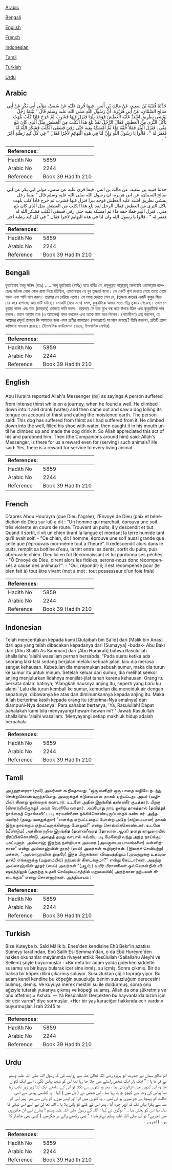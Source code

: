 [Arabic](#arabic)

[Bengali](#bengali)

[English](#english)

[French](#french)

[Indonesian](#indonesian)

[Tamil](#tamil)

[Turkish](#turkish)

[Urdu](#urdu)

## Arabic


<div dir="rtl" lang="ar" style={{fontSize:'larger',backgroundColor:'#f8f9fa',padding:20}}>
حَدَّثَنَا قُتَيْبَةُ بْنُ سَعِيدٍ، عَنْ مَالِكِ بْنِ أَنَسٍ، فِيمَا قُرِئَ عَلَيْهِ عَنْ سُمَىٍّ، مَوْلَى أَبِي بَكْرٍ عَنْ أَبِي صَالِحٍ السَّمَّانِ، عَنْ أَبِي هُرَيْرَةَ، أَنَّ رَسُولَ اللَّهِ صلى الله عليه وسلم قَالَ ‏"‏ بَيْنَمَا رَجُلٌ يَمْشِي بِطَرِيقٍ اشْتَدَّ عَلَيْهِ الْعَطَشُ فَوَجَدَ بِئْرًا فَنَزَلَ فِيهَا فَشَرِبَ ثُمَّ خَرَجَ فَإِذَا كَلْبٌ يَلْهَثُ يَأْكُلُ الثَّرَى مِنَ الْعَطَشِ فَقَالَ الرَّجُلُ لَقَدْ بَلَغَ هَذَا الْكَلْبَ مِنَ الْعَطَشِ مِثْلُ الَّذِي كَانَ بَلَغَ مِنِّي ‏.‏ فَنَزَلَ الْبِئْرَ فَمَلأَ خُفَّهُ مَاءً ثُمَّ أَمْسَكَهُ بِفِيهِ حَتَّى رَقِيَ فَسَقَى الْكَلْبَ فَشَكَرَ اللَّهُ لَهُ فَغَفَرَ لَهُ ‏"‏ ‏.‏ قَالُوا يَا رَسُولَ اللَّهِ وَإِنَّ لَنَا فِي هَذِهِ الْبَهَائِمِ لأَجْرًا فَقَالَ ‏"‏ فِي كُلِّ كَبِدٍ رَطْبَةٍ أَجْرٌ ‏"‏ ‏.‏
</div>
<div style={{backgroundColor:'#f8f9fa',padding:20, marginBottom: 10}}><table> <thead> <tr> <th>References:</th> <th></th> </tr> </thead> <tbody><tr><td>Hadith No</td><td>5859</td></tr><tr><td>Arabic No</td><td>2244</td></tr><tr><td>Reference</td><td>Book 39 Hadith 210</td></tr></tbody></table></div>


<div dir="rtl" lang="ar" style={{fontSize:'larger',backgroundColor:'#f8f9fa',padding:20}}>
حدثنا قتيبة بن سعيد، عن مالك بن انس، فيما قري عليه عن سمى، مولى ابي بكر عن ابي صالح السمان، عن ابي هريرة، ان رسول الله صلى الله عليه وسلم قال " بينما رجل يمشي بطريق اشتد عليه العطش فوجد بيرا فنزل فيها فشرب ثم خرج فاذا كلب يلهث ياكل الثرى من العطش فقال الرجل لقد بلغ هذا الكلب من العطش مثل الذي كان بلغ مني . فنزل البير فملا خفه ماء ثم امسكه بفيه حتى رقي فسقى الكلب فشكر الله له فغفر له " . قالوا يا رسول الله وان لنا في هذه البهايم لاجرا فقال " في كل كبد رطبة اجر
</div>
<div style={{backgroundColor:'#f8f9fa',padding:20, marginBottom: 10}}><table> <thead> <tr> <th>References:</th> <th></th> </tr> </thead> <tbody><tr><td>Hadith No</td><td>5859</td></tr><tr><td>Arabic No</td><td>2244</td></tr><tr><td>Reference</td><td>Book 39 Hadith 210</td></tr></tbody></table></div>

## Bengali


<div dir="ltr" lang="bn" style={{fontSize:'larger',backgroundColor:'#f8f9fa',padding:20}}>
কুতাইবাহ ইবনু সাঈদ (রহঃ) ..... আবূ হুরাইরাহ (রাযিঃ) হতে বর্ণিত যে, রসূলুল্লাহ সাল্লাল্লাহু আলাইহি ওয়াসাল্লাম বলেছেনঃ জনৈক লোক কোন রাস্তা দিয়ে হাঁটছিল, এমতাবস্থায় সে খুব তৃষ্ণার্ত হলো। সে একটি কূপ দেখতে পেয়ে তাতে নেমে পড়ল এবং পানি পান করল। তারপর সে বেরিয়ে এলো। সে সময় দেখতে পেল যে, (তৃষ্ণায় কাতর) একটি কুকুর জিভ বের করে হাপাচ্ছে আর মাটি চাটছে। লোকটি (মনে মনে) বলল, কুকুরটিকে আমার মতো তীব্র তৃষ্ণায় পেয়েছে। তখন সে কুয়ায় নামল এবং তার (চামড়ার) মোজায় পানি ভরল। তারপরে সে তার মুখে বন্ধ করে উপরে উঠল এবং কুকুরটিকে পান করাল। মহান আল্লাহ তার (এ আমলের) কদর করলেন এবং তাকে মাফ করে দিলেন। (সাহাবীগণ) প্রশ্ন করলেন, হে আল্লাহর রসূল! তাহলে কি আমাদের জন্য এসব প্রাণীর ব্যাপারেও (সদাচরণে) সাওয়াব রয়েছে? তিনি বললেন, প্রতিটি তাজা কলিজায় সাওয়াব রয়েছে। (ইসলামিক ফাউন্ডেশন ৫৬৬৪, ইসলামিক সেন্টার)
</div>
<div style={{backgroundColor:'#f8f9fa',padding:20, marginBottom: 10}}><table> <thead> <tr> <th>References:</th> <th></th> </tr> </thead> <tbody><tr><td>Hadith No</td><td>5859</td></tr><tr><td>Arabic No</td><td>2244</td></tr><tr><td>Reference</td><td>Book 39 Hadith 210</td></tr></tbody></table></div>

## English


<div dir="ltr" lang="en" style={{fontSize:'larger',backgroundColor:'#f8f9fa',padding:20}}>
Abu Huraira reported Allah's Messenger (ﷺ) as sayings:A person suffered from intense thirst while on a journey, when he found a well. He climbed down into it and drank (water) and then came out and saw a dog lolling its tongue on account of thirst and eating the moistened earth. The person said: This dog has suffered from thirst as I had suffered from it. He climbed down into the well, filled his shoe with water, then caught it in his mouth until he climbed up and made the dog drink it. So Allah appreciated this act of his and pardoned him. Then (the Companions around him) said: Allah's Messenger, is there for us a reward even for (serving) such animals? He said: Yes, there is a reward for service to every living animal
</div>
<div style={{backgroundColor:'#f8f9fa',padding:20, marginBottom: 10}}><table> <thead> <tr> <th>References:</th> <th></th> </tr> </thead> <tbody><tr><td>Hadith No</td><td>5859</td></tr><tr><td>Arabic No</td><td>2244</td></tr><tr><td>Reference</td><td>Book 39 Hadith 210</td></tr></tbody></table></div>

## French


<div dir="ltr" lang="fr" style={{fontSize:'larger',backgroundColor:'#f8f9fa',padding:20}}>
D'après Abou Hourayra (que Dieu l'agrée), l'Envoyé de Dieu (paix et bénédiction de Dieu sur lui) a dit : "Un homme qui marchait, éprouva une soif très violente en cours de route. Trouvant un puits, il y descendit et but. Quand il sortit, il vit un chien tirant la langue et mordant la terre humide tant qu'il avait soif. - "Ce chien, dit l'homme, éprouve une soif aussi grande que celle que j'éprouvais moi-même tout à l'heure". Il redescendit alors dans le puits, remplit sa bottine d'eau, la tint entre les dents, sortit du puits, puis abreuva le chien. Dieu lui en fut Reconnaissant et lui pardonna ses péchés. - "Ô Envoyé de Dieu, dirent alors les fidèles, serons-nous donc récompensés à cause des animaux?". - "Oui, répondit-il; il est récompense pour (le bien fait à) tout être vivant (mot à mot : tout possesseur d'un foie frais)
</div>
<div style={{backgroundColor:'#f8f9fa',padding:20, marginBottom: 10}}><table> <thead> <tr> <th>References:</th> <th></th> </tr> </thead> <tbody><tr><td>Hadith No</td><td>5859</td></tr><tr><td>Arabic No</td><td>2244</td></tr><tr><td>Reference</td><td>Book 39 Hadith 210</td></tr></tbody></table></div>

## Indonesian


<div dir="ltr" lang="id" style={{fontSize:'larger',backgroundColor:'#f8f9fa',padding:20}}>
Telah menceritakan kepada kami [Qutaibah bin Sa'id] dari [Malik bin Anas] dari apa yang telah dibacakan kepadanya dari [Sumayya] -budak- Abu Bakr dari [Abu Shalih As Samman] dari [Abu Hurairah] bahwa Rasulullah shallallahu 'alaihi wasallam pernah bersabda: "Pada suatu ketika ada seorang laki-laki sedang berjalan melalui sebuah jalan, lalu dia merasa sangat kehausan. Kebetulan dia menemukan sebuah sumur, maka dia turun ke sumur itu untuk minum. Setelah keluar dari sumur, dia melihat seekor anjing menjulurkan lidahnya menjilat-jilat tanah karena kehausan. Orang itu berkata dalam hatinya; 'Alangkah hausnya anjing itu, seperti yang baru ku alami.' Lalu dia turun kembali ke sumur, kemudian dia menciduk air dengan sepatunya, dibawanya ke atas dan diminumkannya kepada anjing itu. Maka Allah berterima kasih kepada orang itu (diterima-Nya amalnya) dan diampuni-Nya dosanya.' Para sahabat bertanya; 'Ya, Rasulullah! Dapat pahalakah kami bila menyayangi hewan-hewan ini? ' Jawab Rasulullah shallallahu 'alaihi wasallam: 'Menyayangi setiap makhluk hidup adalah berpahala
</div>
<div style={{backgroundColor:'#f8f9fa',padding:20, marginBottom: 10}}><table> <thead> <tr> <th>References:</th> <th></th> </tr> </thead> <tbody><tr><td>Hadith No</td><td>5859</td></tr><tr><td>Arabic No</td><td>2244</td></tr><tr><td>Reference</td><td>Book 39 Hadith 210</td></tr></tbody></table></div>

## Tamil


<div dir="ltr" lang="ta" style={{fontSize:'larger',backgroundColor:'#f8f9fa',padding:20}}>
அபூஹுரைரா (ரலி) அவர்கள் கூறியதாவது: "ஒரு மனிதர் ஒரு பாதை வழியே நடந்து சென்றுகொண்டிருந்தபோது அவருக்குக் கடுமையான தாகம் ஏற்பட்டது. அவர் (வழியில்) கிணறு ஒன்றைக் கண்டார். உடனே அதில் இறங்கித் தண்ணீர் குடித்தார். பிறகு (கிணற்றிலிருந்து) அவர் வெளியே வந்தார். அப்போது நாய் ஒன்று தாகத்தால் (தவித்து) நாக்கைத் தொங்கவிட்டபடி ஈரமண்ணை நக்கிக்கொண்டிருப்பதைக் கண்டார். அந்த மனிதர் (தமது மனதுக்குள்) "எனக்கு ஏற்பட்டதைப் போன்ற அதே (கடுமையான) தாகம் இந்த நாய்க்கும் ஏற்பட்டிருக்கின்றது போலும்!" என்று சொல்லிக்கொண்டார். உடனே (மீண்டும்) அக்கிணற்றில் இறங்கித் (தண்ணீரைத் தோலால் ஆன) தனது காலுறையில் நிரப்பிக்கொண்டு, அதைத் தமது வாயால் கவ்விய படி மேலேறி வந்து அந்த நாய்க்குப் புகட்டினார். அல்லாஹ் இதற்கு நன்றியாக அவரை (அவருடைய பாவங்களை) மன்னித்தான்" என்று அல்லாஹ்வின் தூதர் (ஸல்) அவர்கள் கூறினார்கள். (இதைச் செவியுற்ற) மக்கள், "அல்லாஹ்வின் தூதரே! இந்த மிருகங்கள் விஷயத்திலும் (அவற்றுக்கு உதவுவதால்) எங்களுக்கு (மறுமையில்) நற்பலன் கிடைக்குமா?" என்று கேட்டார்கள். அதற்கு அல்லாஹ்வின் தூதர் (ஸல்) அவர்கள் "(ஆம்;) உயிர் பிராணிகள் ஒவ்வொன்றின் விஷயத்திலும் (அதற்கு உதவி செய்யும்பட்சத்தில் மறுமையில்) அதற்கான நற்பலன் கிடைக்கும்" என்று சொன்னார்கள். அத்தியாயம் :
</div>
<div style={{backgroundColor:'#f8f9fa',padding:20, marginBottom: 10}}><table> <thead> <tr> <th>References:</th> <th></th> </tr> </thead> <tbody><tr><td>Hadith No</td><td>5859</td></tr><tr><td>Arabic No</td><td>2244</td></tr><tr><td>Reference</td><td>Book 39 Hadith 210</td></tr></tbody></table></div>

## Turkish


<div dir="ltr" lang="tr" style={{fontSize:'larger',backgroundColor:'#f8f9fa',padding:20}}>
Bize Kuteybe b. Saîd Mâlik b. Enes'den kendisine Ehû Bekr'in azatlısı Sümeyy tarafından, Ebû Salih Es-Semman'dan, o da Ebû Hureyre'den naklen okunanlar meyânında rivayet ettiki: Resûlullah (Sallallahu Aleyhi ve Sellem) şöyle buyurmuşlar : «Bir defa bir adam yolda giderken şiddetle susamış ve bir kuyu bularak içerisine inmiş, su içmiş. Sonra çıkmış. Bir de baksa bir köpek dilini çıkarmış soluyor. Susuzluktan çiğili toprağı yiyor. Bu adam kendi kendine bu köpeğin susuzluğu benim susuzluğum derecesini bulmuş, demiş. Ve kuyuya inerek mestini su ile doldurmuş, sonra onu ağzıyle tutarak yukarıya çıkmış ve köpeği sulamış. Allah da ona şükretmiş ve onu affetmiş.» Ashâb: — Yâ Resûlallah! Gerçekten bu hayvanlarda bizim için bir ecir varmı? diye sormuşlar. «Her bir yaş karaciğer hakkında ecir vardır.» buyurmuşlar. İzah 2245 te
</div>
<div style={{backgroundColor:'#f8f9fa',padding:20, marginBottom: 10}}><table> <thead> <tr> <th>References:</th> <th></th> </tr> </thead> <tbody><tr><td>Hadith No</td><td>5859</td></tr><tr><td>Arabic No</td><td>2244</td></tr><tr><td>Reference</td><td>Book 39 Hadith 210</td></tr></tbody></table></div>

## Urdu


<div dir="rtl" lang="ur" style={{fontSize:'larger',backgroundColor:'#f8f9fa',padding:20}}>
ابو صالح سمان نے حضرت ابو ہریرہ رضی اللہ تعالیٰ عنہ سے روایت کی کہ رسول اللہ صلی اللہ علیہ وسلم نے فر ما یا : " ایک بار ایک شخص راستے میں چلا جا رہا تھا اس کو شدید پیاس لگی ، اسے ایک کنواں ملا وہ اس کنویں میں اترااورپانی پیا ، پھر وہ کنویں سے نکلا تو اس کے سامنے ایک کتا زور زور ہانپ رہا تھا پیاس کی وجہ سے کیچڑ چاٹ رہا تھا ، اس شخص نے ( دل میں ) کہا : یہ کتابھی پیاس سے اسی حالت کو پہنچا ہے جو میری ہو ئی تھی ۔ وہ کنویں میں اترا اور اپنے موزے کو پانی سے بھرا پھر اس کو منہ سے پکڑا یہاں تک کہ اوپر چڑھ آیا ، پھر اس نے کتے کو پانی پلا یا ۔ اللہ تعا لیٰ نے اسے اس نیکی کا بدلہ دیا اس کو بخش دیا ۔ " لوگوں نے کہا : اللہ کے رسول صلی اللہ علیہ وسلم ! ہمارے لیے ان جانوروں میں اجرہے؟ تو آپ صلی اللہ علیہ وسلم نےفرمایا : " نمی رکھنے والے ہر جگرمیں ( کسی بھی جاندار کا ہو ۔ ) اجرہے ۔
</div>
<div style={{backgroundColor:'#f8f9fa',padding:20, marginBottom: 10}}><table> <thead> <tr> <th>References:</th> <th></th> </tr> </thead> <tbody><tr><td>Hadith No</td><td>5859</td></tr><tr><td>Arabic No</td><td>2244</td></tr><tr><td>Reference</td><td>Book 39 Hadith 210</td></tr></tbody></table></div>